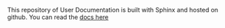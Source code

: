 This repository of User Documentation is built with Sphinx and hosted on github. You can read the [docs here](https://datakid.github.io/restech-docs/index.html)
